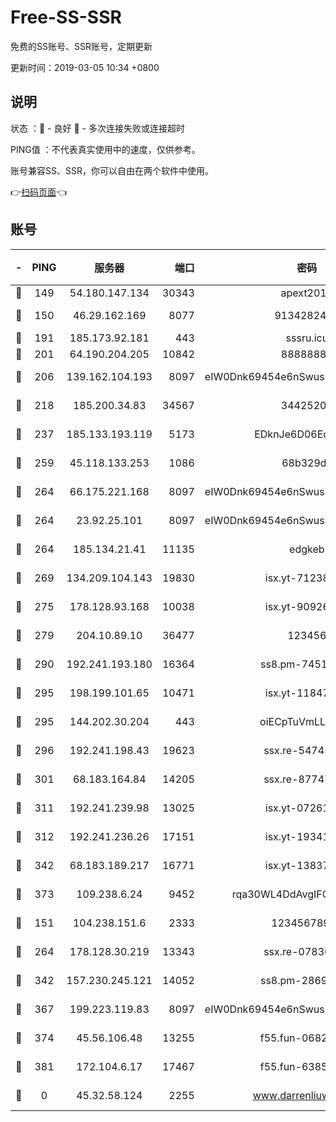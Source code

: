 # Free-SS-SSR

免费的SS账号、SSR账号，定期更新

更新时间：2019-03-05 10:34 +0800

## 说明

状态     ：🙂 - 良好 🙁 - 多次连接失败或连接超时

PING值   ：不代表真实使用中的速度，仅供参考。

账号兼容SS、SSR，你可以自由在两个软件中使用。

👉[扫码页面](https://liesauer.github.io/free-ss-ssr.github.io/)👈

## 账号

|-|PING|服务器|端口|密码|加密方式|区域|
|:----:|:----:|:-----:|-----:|:----:|:----:|:----:|
|🙂|149|54.180.147.134|30343|apext2019|chacha20|KR|
|🙂|150|46.29.162.169|8077|9134282479|aes-256-cfb|RU|
|🙂|191|185.173.92.181|443|sssru.icu|rc4-md5|RU|
|🙂|201|64.190.204.205|10842|88888888|rc4-md5|US|
|🙂|206|139.162.104.193|8097|eIW0Dnk69454e6nSwuspv9DmS201tQ0D|aes-256-cfb|JP|
|🙂|218|185.200.34.83|34567|34425208|aes-256-cfb|US|
|🙂|237|185.133.193.119|5173|EDknJe6D06EoWDaw|aes-256-cfb|US|
|🙂|259|45.118.133.253|1086|68b329da|aes-256-cfb|SG|
|🙂|264|66.175.221.168|8097|eIW0Dnk69454e6nSwuspv9DmS201tQ0D|aes-256-cfb|US|
|🙂|264|23.92.25.101|8097|eIW0Dnk69454e6nSwuspv9DmS201tQ0D|aes-256-cfb|US|
|🙂|264|185.134.21.41|11135|edgkeb|aes-256-cfb|GB|
|🙂|269|134.209.104.143|19830|isx.yt-71238117|aes-256-cfb|SG|
|🙂|275|178.128.93.168|10038|isx.yt-90926277|aes-256-cfb|SG|
|🙂|279|204.10.89.10|36477|123456|aes-256-cfb|US|
|🙂|290|192.241.193.180|16364|ss8.pm-74519137|aes-256-cfb|US|
|🙂|295|198.199.101.65|10471|isx.yt-11847851|aes-256-cfb|US|
|🙂|295|144.202.30.204|443|oiECpTuVmLLxk4Ts|aes-256-cfb|US|
|🙂|296|192.241.198.43|19623|ssx.re-54745370|aes-256-cfb|US|
|🙂|301|68.183.164.84|14205|ssx.re-87747678|aes-256-cfb|US|
|🙂|311|192.241.239.98|13025|isx.yt-07261682|aes-256-cfb|US|
|🙂|312|192.241.236.26|17151|isx.yt-19341877|aes-256-cfb|US|
|🙂|342|68.183.189.217|16771|isx.yt-13837724|aes-256-cfb|SG|
|🙂|373|109.238.6.24|9452|rqa30WL4DdAvgIFG6Fs3znzTa|aes-256-cfb|FR|
|🙂|151|104.238.151.6|2333|12345678900|aes-256-cfb|JP|
|🙂|264|178.128.30.219|13343|ssx.re-07836021|aes-256-cfb|SG|
|🙂|342|157.230.245.121|14052|ss8.pm-28692844|aes-256-cfb|SG|
|🙂|367|199.223.119.83|8097|eIW0Dnk69454e6nSwuspv9DmS201tQ0D|aes-256-cfb|US|
|🙂|374|45.56.106.48|13255|f55.fun-06824617|aes-256-cfb|US|
|🙂|381|172.104.6.17|17467|f55.fun-63855041|aes-256-cfb|US|
|🙁|0|45.32.58.124|2255|www.darrenliuwei.com|aes-256-cfb|JP|
